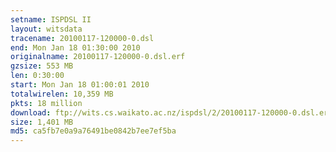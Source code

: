 ```yaml
---
setname: ISPDSL II
layout: witsdata
tracename: 20100117-120000-0.dsl
end: Mon Jan 18 01:30:00 2010
originalname: 20100117-120000-0.dsl.erf
gzsize: 553 MB
len: 0:30:00
start: Mon Jan 18 01:00:01 2010
totalwirelen: 10,359 MB
pkts: 18 million
download: ftp://wits.cs.waikato.ac.nz/ispdsl/2/20100117-120000-0.dsl.erf.gz
size: 1,401 MB
md5: ca5fb7e0a9a76491be0842b7ee7ef5ba
---
```

